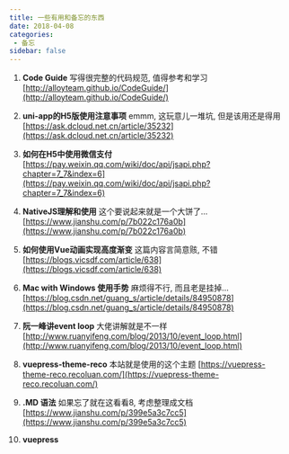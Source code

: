 ```yaml
---
title: 一些有用和备忘的东西
date: 2018-04-08
categories:
 - 备忘
sidebar: false
---
```


1. __Code Guide__
写得很完整的代码规范, 值得参考和学习
[http://alloyteam.github.io/CodeGuide/](http://alloyteam.github.io/CodeGuide/)

2. __uni-app的H5版使用注意事项__
emmm, 这玩意儿一堆坑, 但是该用还是得用
[https://ask.dcloud.net.cn/article/35232](https://ask.dcloud.net.cn/article/35232)

3. __如何在H5中使用微信支付__
[https://pay.weixin.qq.com/wiki/doc/api/jsapi.php?chapter=7_7&index=6](https://pay.weixin.qq.com/wiki/doc/api/jsapi.php?chapter=7_7&index=6)

4. __NativeJS理解和使用__
这个要说起来就是一个大饼了...
[https://www.jianshu.com/p/7b022c176a0b](https://www.jianshu.com/p/7b022c176a0b)

5. __如何使用Vue动画实现高度渐变__
这篇内容言简意赅, 不错
[https://blogs.vicsdf.com/article/638](https://blogs.vicsdf.com/article/638)

6. __Mac with Windows 使用手势__
麻烦得不行, 而且老是挂掉...
[https://blog.csdn.net/guang_s/article/details/84950878](https://blog.csdn.net/guang_s/article/details/84950878)

7. __阮一峰讲event loop__
大佬讲解就是不一样
[http://www.ruanyifeng.com/blog/2013/10/event_loop.html](http://www.ruanyifeng.com/blog/2013/10/event_loop.html)

8. __vuepress-theme-reco__
本站就是使用的这个主题
[https://vuepress-theme-reco.recoluan.com/](https://vuepress-theme-reco.recoluan.com/)

9. __.MD 语法__
如果忘了就在这看看8, 考虑整理成文档
[https://www.jianshu.com/p/399e5a3c7cc5](https://www.jianshu.com/p/399e5a3c7cc5)

10. __vuepress__